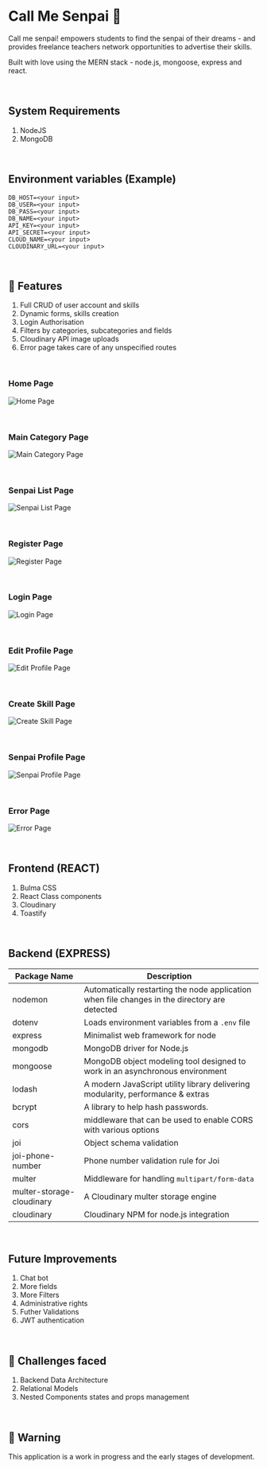 # Call Me Senpai &#x1F4D8;
Call me senpai! empowers students to find the senpai of their dreams - and provides freelance teachers network opportunities to advertise their skills.

Built with love using the MERN stack - node.js, mongoose, express and react.

&nbsp;

## System Requirements
1. NodeJS
1. MongoDB

&nbsp;

## Environment variables (Example)
```
DB_HOST=<your input>
DB_USER=<your input>
DB_PASS=<your input>
DB_NAME=<your input>
API_KEY=<your input>
API_SECRET=<your input>
CLOUD_NAME=<your input>
CLOUDINARY_URL=<your input>
```

&nbsp;

## &#x1F34E;  Features
1. Full CRUD of user account and skills
1. Dynamic forms, skills creation
1. Login Authorisation
1. Filters by categories, subcategories and fields
1. Cloudinary API image uploads
1. Error page takes care of any unspecified routes

&nbsp;

### Home Page

![Home Page](https://github.com/kimikolim/senpai_express/blob/master/uploads/Homepage.png?raw=true)

&nbsp;
### Main Category Page
![Main Category Page](https://github.com/kimikolim/senpai_express/blob/master/uploads/MainCategory.png?raw=true)

&nbsp;
### Senpai List Page
![Senpai List Page](https://github.com/kimikolim/senpai_express/blob/master/uploads/senpaiListPage.png?raw=true)

&nbsp;
### Register Page
![Register Page](https://github.com/kimikolim/senpai_express/blob/master/uploads/RegisterPage.png?raw=true)

&nbsp;
### Login Page
![Login Page](https://github.com/kimikolim/senpai_express/blob/master/uploads/LoginPage.png?raw=true)

&nbsp;
### Edit Profile Page
![Edit Profile Page](https://github.com/kimikolim/senpai_express/blob/master/uploads/EditProfilePage.png?raw=true)

&nbsp;
### Create Skill Page
![Create Skill Page](https://github.com/kimikolim/senpai_express/blob/master/uploads/CreateSkillsPage.png?raw=true)

&nbsp;

### Senpai Profile Page
![Senpai Profile Page](https://github.com/kimikolim/senpai_express/blob/master/uploads/SenpaiProfilePage.png?raw=true)

&nbsp;

### Error Page
![Error Page](https://github.com/kimikolim/senpai_express/blob/master/uploads/SenpaiProfilePage.png?raw=true)

&nbsp;

## Frontend (REACT)
1. Bulma CSS
1. React Class components
1. Cloudinary
1. Toastify

&nbsp;

## Backend (EXPRESS)
Package Name | Description
--- | ---
nodemon | Automatically restarting the node application when file changes in the directory are detected
dotenv | Loads environment variables from a `.env` file
express | Minimalist web framework for node
mongodb | MongoDB driver for Node.js
mongoose | MongoDB object modeling tool designed to work in an asynchronous environment
lodash | A modern JavaScript utility library delivering modularity, performance & extras
bcrypt | A library to help hash passwords.
cors | middleware that can be used to enable CORS with various options
joi | Object schema validation
joi-phone-number | Phone number validation rule for Joi
multer | Middleware for handling `multipart/form-data`
multer-storage-cloudinary | A Cloudinary multer storage engine
cloudinary | Cloudinary NPM for node.js integration

&nbsp;

## Future Improvements
1. Chat bot
1. More fields
1. More Filters
1. Administrative rights
1. Futher Validations
1. JWT authentication

&nbsp;

## &#x1F4D9; Challenges faced
1. Backend Data Architecture
1. Relational Models
1. Nested Components states and props management

&nbsp;

## &#x1F534; Warning
This application is a work in progress and the early stages of development.